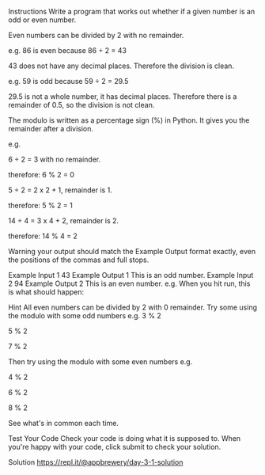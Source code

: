 Instructions
Write a program that works out whether if a given number is an odd or even number.

Even numbers can be divided by 2 with no remainder.

e.g. 86 is even because 86 ÷ 2 = 43

43 does not have any decimal places. Therefore the division is clean.

e.g. 59 is odd because 59 ÷ 2 = 29.5

29.5 is not a whole number, it has decimal places. Therefore there is a remainder of 0.5, so the division is not clean.

The modulo is written as a percentage sign (%) in Python. It gives you the remainder after a division.

e.g.

6 ÷ 2 = 3 with no remainder.

therefore: 6 % 2 = 0

5 ÷ 2 = 2 x 2 + 1, remainder is 1.

therefore: 5 % 2 = 1

14 ÷ 4 = 3 x 4 + 2, remainder is 2.

therefore: 14 % 4 = 2

Warning your output should match the Example Output format exactly, even the positions of the commas and full stops.

Example Input 1
43
Example Output 1
This is an odd number.
Example Input 2
94
Example Output 2
This is an even number.
e.g. When you hit run, this is what should happen:



Hint
All even numbers can be divided by 2 with 0 remainder.
Try some using the modulo with some odd numbers e.g.
3 % 2

5 % 2

7 % 2

Then try using the modulo with some even numbers e.g.

4 % 2

6 % 2

8 % 2

See what's in common each time.

Test Your Code
Check your code is doing what it is supposed to. When you're happy with your code, click submit to check your solution.

Solution
https://repl.it/@appbrewery/day-3-1-solution